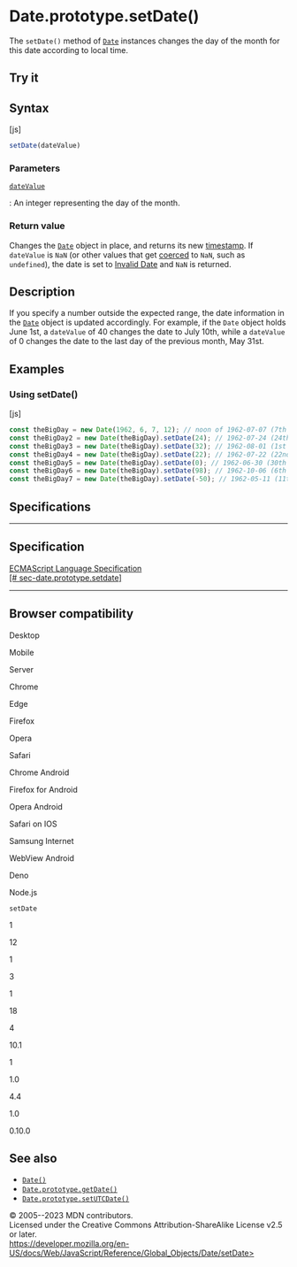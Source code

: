 Date.prototype.setDate()
========================

 
The `setDate()` method of [`Date`](../date) instances changes the day of
the month for this date according to local time.


 
Try it 
------

 



 
Syntax
------

 
 
 
[js]


```js
setDate(dateValue)
```




 
### Parameters

 

[`dateValue`](#datevalue)

:   An integer representing the day of the month.



 
### Return value 

 
Changes the [`Date`](../date) object in place, and returns its new
[timestamp](../date#the_epoch_timestamps_and_invalid_date). If
`dateValue` is `NaN` (or other values that get
[coerced](../number#number_coercion) to `NaN`, such as `undefined`), the
date is set to [Invalid
Date](../date#the_epoch_timestamps_and_invalid_date) and `NaN` is
returned.



 
Description
-----------

 
If you specify a number outside the expected range, the date information
in the [`Date`](../date) object is updated accordingly. For example, if
the `Date` object holds June 1st, a `dateValue` of 40 changes the date
to July 10th, while a `dateValue` of 0 changes the date to the last day
of the previous month, May 31st.



 
Examples
--------


 
### Using setDate() 

 
 
 
[js]


```js
const theBigDay = new Date(1962, 6, 7, 12); // noon of 1962-07-07 (7th of July 1962, month is 0-indexed)
const theBigDay2 = new Date(theBigDay).setDate(24); // 1962-07-24 (24th of July 1962)
const theBigDay3 = new Date(theBigDay).setDate(32); // 1962-08-01 (1st of August 1962)
const theBigDay4 = new Date(theBigDay).setDate(22); // 1962-07-22 (22nd of July 1962)
const theBigDay5 = new Date(theBigDay).setDate(0); // 1962-06-30 (30th of June 1962)
const theBigDay6 = new Date(theBigDay).setDate(98); // 1962-10-06 (6th of October 1962)
const theBigDay7 = new Date(theBigDay).setDate(-50); // 1962-05-11 (11th of May 1962)
```




Specifications
--------------

 
  ---------------------------------------------------------------------------------------------------------------------------
  Specification
  ---------------------------------------------------------------------------------------------------------------------------
  [ECMAScript Language Specification\
  [\#
  sec-date.prototype.setdate]](https://tc39.es/ecma262/multipage/numbers-and-dates.html#sec-date.prototype.setdate)

  ---------------------------------------------------------------------------------------------------------------------------


Browser compatibility 
---------------------

 


Desktop

Mobile

Server

Chrome

Edge

Firefox

Opera

Safari

Chrome Android

Firefox for Android

Opera Android

Safari on IOS

Samsung Internet

WebView Android

Deno

Node.js

`setDate`

1

12

1

3

1

18

4

10.1

1

1.0

4.4

1.0

0.10.0

 
See also 
--------

 
-   [`Date()`](date)
-   [`Date.prototype.getDate()`](getdate)
-   [`Date.prototype.setUTCDate()`](setutcdate)



 
© 2005--2023 MDN contributors.\
Licensed under the Creative Commons Attribution-ShareAlike License v2.5
or later.\
https://developer.mozilla.org/en-US/docs/Web/JavaScript/Reference/Global_Objects/Date/setDate>

